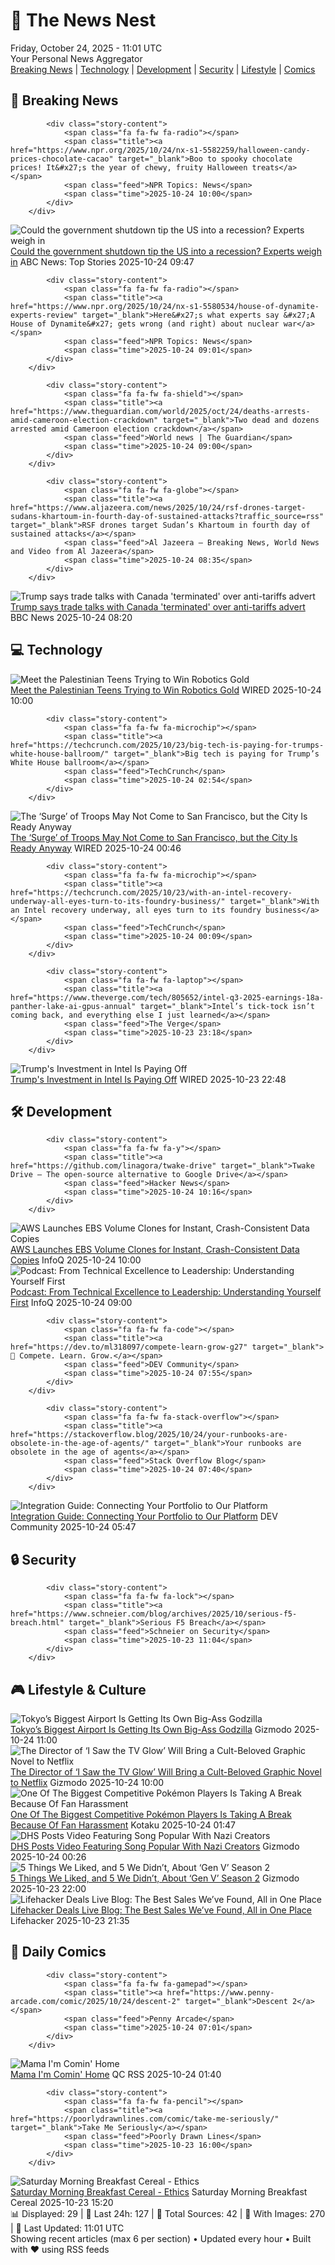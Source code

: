<!-- Processing 54 RSS feeds at 2025-10-24 11:01:46 UTC -->
<!-- Processing: XKCD -->
<!-- Processing: Penny Arcade -->
<!-- Processing: Garfield -->
<!-- Processing: Questionable Content -->
<!-- Processing: Girl Genius -->
<!-- Processing: Dinosaur Comics -->
<!-- Processing: CNN Top Stories -->
<!-- Processing: CNN Breaking News -->
<!-- Processing: BBC World News -->
<!-- Processing: NPR News -->
<!-- Processing: Reuters World News -->
<!-- Processing: ABC News Breaking -->
<!-- Processing: NBC News Breaking -->
<!-- Processing: Guardian World News -->
<!-- Processing: The Verge -->
<!-- Processing: O'Reilly Radar -->
<!-- Processing: Slashdot -->
<!-- Processing: Lobsters Python -->
<!-- Processing: Hacker News -->
<!-- Processing: Red Hat Blog -->
<!-- Processing: GitHub Blog -->
<!-- Processing: InfoQ -->
<!-- Processing: DZone -->
<!-- Processing: Lifehacker -->
<!-- Processing: Gizmodo -->
<!-- Generated 4 new posts out of 25 feeds processed -->
<div class="newspaper-header">
    <h1 class="newspaper-title">📰 The News Nest</h1>
    <div class="newspaper-date">Friday, October 24, 2025 - 11:01 UTC</div>
    <div class="newspaper-subtitle">Your Personal News Aggregator</div>
</div>

<div class="newspaper-nav">
    <a href="#breaking">Breaking News</a> |
    <a href="#tech">Technology</a> |
    <a href="#dev">Development</a> |
    <a href="#security">Security</a> |
    <a href="#lifestyle">Lifestyle</a> |
    <a href="#webcomics">Comics</a>
</div>

<div class="news-section breaking-news" id="breaking">
<h2 class="section-header">🚨 Breaking News</h2>
<div class="stories-container">
<div class="story">
            
            <div class="story-content">
                <span class="fa fa-fw fa-radio"></span>
                <span class="title"><a href="https://www.npr.org/2025/10/24/nx-s1-5582259/halloween-candy-prices-chocolate-cacao" target="_blank">Boo to spooky chocolate prices! It&#x27;s the year of chewy, fruity Halloween treats</a></span>
                <span class="feed">NPR Topics: News</span>
                <span class="time">2025-10-24 10:00</span>
            </div>
        </div>
<div class="story">
            <img src="https://s.abcnews.com/images/Business/capitol-building-gty-jef-251023_1761243646013_hpMain_4x3t_384.jpg" alt="Could the government shutdown tip the US into a recession? Experts weigh in" class="story-image" loading="lazy" onerror="this.style.display='none'">
            <div class="story-content">
                <span class="fa fa-fw fa-tv"></span>
                <span class="title"><a href="https://abcnews.go.com/Business/government-shutdown-tip-us-recession-experts-weigh/story?id=126752206" target="_blank">Could the government shutdown tip the US into a recession? Experts weigh in</a></span>
                <span class="feed">ABC News: Top Stories</span>
                <span class="time">2025-10-24 09:47</span>
            </div>
        </div>
<div class="story">
            
            <div class="story-content">
                <span class="fa fa-fw fa-radio"></span>
                <span class="title"><a href="https://www.npr.org/2025/10/24/nx-s1-5580534/house-of-dynamite-experts-review" target="_blank">Here&#x27;s what experts say &#x27;A House of Dynamite&#x27; gets wrong (and right) about nuclear war</a></span>
                <span class="feed">NPR Topics: News</span>
                <span class="time">2025-10-24 09:01</span>
            </div>
        </div>
<div class="story">
            
            <div class="story-content">
                <span class="fa fa-fw fa-shield"></span>
                <span class="title"><a href="https://www.theguardian.com/world/2025/oct/24/deaths-arrests-amid-cameroon-election-crackdown" target="_blank">Two dead and dozens arrested amid Cameroon election crackdown</a></span>
                <span class="feed">World news | The Guardian</span>
                <span class="time">2025-10-24 09:00</span>
            </div>
        </div>
<div class="story">
            
            <div class="story-content">
                <span class="fa fa-fw fa-globe"></span>
                <span class="title"><a href="https://www.aljazeera.com/news/2025/10/24/rsf-drones-target-sudans-khartoum-in-fourth-day-of-sustained-attacks?traffic_source=rss" target="_blank">RSF drones target Sudan’s Khartoum in fourth day of sustained attacks</a></span>
                <span class="feed">Al Jazeera – Breaking News, World News and Video from Al Jazeera</span>
                <span class="time">2025-10-24 08:35</span>
            </div>
        </div>
<div class="story">
            <img src="https://ichef.bbci.co.uk/ace/standard/240/cpsprodpb/9c4d/live/46ab9560-b08e-11f0-9030-57c222c79f8b.jpg" alt="Trump says trade talks with Canada &#x27;terminated&#x27; over anti-tariffs advert" class="story-image" loading="lazy" onerror="this.style.display='none'">
            <div class="story-content">
                <span class="fa fa-fw fa-earth-americas"></span>
                <span class="title"><a href="https://www.bbc.com/news/articles/cdjrlmd4pmeo?at_medium=RSS&at_campaign=rss" target="_blank">Trump says trade talks with Canada &#x27;terminated&#x27; over anti-tariffs advert</a></span>
                <span class="feed">BBC News</span>
                <span class="time">2025-10-24 08:20</span>
            </div>
        </div>
</div>
</div>
<div class="news-section tech-news" id="tech">
<h2 class="section-header">💻 Technology</h2>
<div class="stories-container">
<div class="story">
            <img src="https://media.wired.com/photos/68fa86a6990dd48e2caff084/master/pass/102725_Palestine-Robotics-V2.jpg" alt="Meet the Palestinian Teens Trying to Win Robotics Gold" class="story-image" loading="lazy" onerror="this.style.display='none'">
            <div class="story-content">
                <span class="fa fa-fw fa-bolt"></span>
                <span class="title"><a href="https://www.wired.com/story/meet-the-palestinian-teens-trying-to-win-robotics-gold/" target="_blank">Meet the Palestinian Teens Trying to Win Robotics Gold</a></span>
                <span class="feed">WIRED</span>
                <span class="time">2025-10-24 10:00</span>
            </div>
        </div>
<div class="story">
            
            <div class="story-content">
                <span class="fa fa-fw fa-microchip"></span>
                <span class="title"><a href="https://techcrunch.com/2025/10/23/big-tech-is-paying-for-trumps-white-house-ballroom/" target="_blank">Big tech is paying for Trump’s White House ballroom</a></span>
                <span class="feed">TechCrunch</span>
                <span class="time">2025-10-24 02:54</span>
            </div>
        </div>
<div class="story">
            <img src="https://media.wired.com/photos/68faab5b196a5b8bbe906185/master/pass/PXL_20251023_192515241.jpg" alt="The ‘Surge’ of Troops May Not Come to San Francisco, but the City Is Ready Anyway" class="story-image" loading="lazy" onerror="this.style.display='none'">
            <div class="story-content">
                <span class="fa fa-fw fa-bolt"></span>
                <span class="title"><a href="https://www.wired.com/story/san-francisco-troops-protests-ice/" target="_blank">The ‘Surge’ of Troops May Not Come to San Francisco, but the City Is Ready Anyway</a></span>
                <span class="feed">WIRED</span>
                <span class="time">2025-10-24 00:46</span>
            </div>
        </div>
<div class="story">
            
            <div class="story-content">
                <span class="fa fa-fw fa-microchip"></span>
                <span class="title"><a href="https://techcrunch.com/2025/10/23/with-an-intel-recovery-underway-all-eyes-turn-to-its-foundry-business/" target="_blank">With an Intel recovery underway, all eyes turn to its foundry business</a></span>
                <span class="feed">TechCrunch</span>
                <span class="time">2025-10-24 00:09</span>
            </div>
        </div>
<div class="story">
            
            <div class="story-content">
                <span class="fa fa-fw fa-laptop"></span>
                <span class="title"><a href="https://www.theverge.com/tech/805652/intel-q3-2025-earnings-18a-panther-lake-ai-gpus-annual" target="_blank">Intel’s tick-tock isn’t coming back, and everything else I just learned</a></span>
                <span class="feed">The Verge</span>
                <span class="time">2025-10-23 23:18</span>
            </div>
        </div>
<div class="story">
            <img src="https://media.wired.com/photos/68f80331302a4fd65a7729e9/master/pass/Intel-Earnnings-Business-2235610687.jpg" alt="Trump&#x27;s Investment in Intel Is Paying Off" class="story-image" loading="lazy" onerror="this.style.display='none'">
            <div class="story-content">
                <span class="fa fa-fw fa-bolt"></span>
                <span class="title"><a href="https://www.wired.com/story/intel-earnings-chips-semiconductors-investment/" target="_blank">Trump&#x27;s Investment in Intel Is Paying Off</a></span>
                <span class="feed">WIRED</span>
                <span class="time">2025-10-23 22:48</span>
            </div>
        </div>
</div>
</div>
<div class="news-section dev-news" id="dev">
<h2 class="section-header">🛠️ Development</h2>
<div class="stories-container">
<div class="story">
            
            <div class="story-content">
                <span class="fa fa-fw fa-y"></span>
                <span class="title"><a href="https://github.com/linagora/twake-drive" target="_blank">Twake Drive – The open-source alternative to Google Drive</a></span>
                <span class="feed">Hacker News</span>
                <span class="time">2025-10-24 10:16</span>
            </div>
        </div>
<div class="story">
            <img src="https://res.infoq.com/news/2025/10/aws-ebs-volume-clones/en/headerimage/generatedHeaderImage-1761121039062.jpg" alt="AWS Launches EBS Volume Clones for Instant, Crash-Consistent Data Copies" class="story-image" loading="lazy" onerror="this.style.display='none'">
            <div class="story-content">
                <span class="fa fa-fw fa-info-circle"></span>
                <span class="title"><a href="https://www.infoq.com/news/2025/10/aws-ebs-volume-clones/?utm_campaign=infoq_content&utm_source=infoq&utm_medium=feed&utm_term=global" target="_blank">AWS Launches EBS Volume Clones for Instant, Crash-Consistent Data Copies</a></span>
                <span class="feed">InfoQ</span>
                <span class="time">2025-10-24 10:00</span>
            </div>
        </div>
<div class="story">
            <img src="https://res.infoq.com/podcasts/technical-excellence-leadership/en/smallimage/engineering-culture-podcast-thumbnail-1760960105377.jpg" alt="Podcast: From Technical Excellence to Leadership: Understanding Yourself First" class="story-image" loading="lazy" onerror="this.style.display='none'">
            <div class="story-content">
                <span class="fa fa-fw fa-info-circle"></span>
                <span class="title"><a href="https://www.infoq.com/podcasts/technical-excellence-leadership/?utm_campaign=infoq_content&utm_source=infoq&utm_medium=feed&utm_term=global" target="_blank">Podcast: From Technical Excellence to Leadership: Understanding Yourself First</a></span>
                <span class="feed">InfoQ</span>
                <span class="time">2025-10-24 09:00</span>
            </div>
        </div>
<div class="story">
            
            <div class="story-content">
                <span class="fa fa-fw fa-code"></span>
                <span class="title"><a href="https://dev.to/ml318097/compete-learn-grow-g27" target="_blank">🚀 Compete. Learn. Grow.</a></span>
                <span class="feed">DEV Community</span>
                <span class="time">2025-10-24 07:55</span>
            </div>
        </div>
<div class="story">
            
            <div class="story-content">
                <span class="fa fa-fw fa-stack-overflow"></span>
                <span class="title"><a href="https://stackoverflow.blog/2025/10/24/your-runbooks-are-obsolete-in-the-age-of-agents/" target="_blank">Your runbooks are obsolete in the age of agents</a></span>
                <span class="feed">Stack Overflow Blog</span>
                <span class="time">2025-10-24 07:40</span>
            </div>
        </div>
<div class="story">
            <img src="https://media2.dev.to/dynamic/image/width=800%2Cheight=%2Cfit=scale-down%2Cgravity=auto%2Cformat=auto/https%3A%2F%2Fdev-to-uploads.s3.amazonaws.com%2Fuploads%2Farticles%2F2bdfro93tuuu1z1cl5a2.png" alt="Integration Guide: Connecting Your Portfolio to Our Platform" class="story-image" loading="lazy" onerror="this.style.display='none'">
            <div class="story-content">
                <span class="fa fa-fw fa-code"></span>
                <span class="title"><a href="https://dev.to/globridge-tech/integration-guide-connecting-your-portfolio-to-our-platform-2cmj" target="_blank">Integration Guide: Connecting Your Portfolio to Our Platform</a></span>
                <span class="feed">DEV Community</span>
                <span class="time">2025-10-24 05:47</span>
            </div>
        </div>
</div>
</div>
<div class="news-section security-news" id="security">
<h2 class="section-header">🔒 Security</h2>
<div class="stories-container">
<div class="story">
            
            <div class="story-content">
                <span class="fa fa-fw fa-lock"></span>
                <span class="title"><a href="https://www.schneier.com/blog/archives/2025/10/serious-f5-breach.html" target="_blank">Serious F5 Breach</a></span>
                <span class="feed">Schneier on Security</span>
                <span class="time">2025-10-23 11:04</span>
            </div>
        </div>
</div>
</div>
<div class="news-section lifestyle-news" id="lifestyle">
<h2 class="section-header">🎮 Lifestyle & Culture</h2>
<div class="stories-container">
<div class="story">
            <img src="https://gizmodo.com/app/uploads/2025/10/Godzilla-le-chonk-Toho-Co.-Ltd-1280x853.jpg" alt="Tokyo’s Biggest Airport Is Getting Its Own Big-Ass Godzilla" class="story-image" loading="lazy" onerror="this.style.display='none'">
            <div class="story-content">
                <span class="fa fa-fw fa-computer"></span>
                <span class="title"><a href="https://gizmodo.com/tokyos-biggest-airport-is-getting-its-own-big-ass-godzilla-2000676373" target="_blank">Tokyo’s Biggest Airport Is Getting Its Own Big-Ass Godzilla</a></span>
                <span class="feed">Gizmodo</span>
                <span class="time">2025-10-24 11:00</span>
            </div>
        </div>
<div class="story">
            <img src="https://gizmodo.com/app/uploads/2025/10/blackhole-2-1280x853.jpg" alt="The Director of ‘I Saw the TV Glow’ Will Bring a Cult-Beloved Graphic Novel to Netflix" class="story-image" loading="lazy" onerror="this.style.display='none'">
            <div class="story-content">
                <span class="fa fa-fw fa-computer"></span>
                <span class="title"><a href="https://gizmodo.com/black-hole-comic-tv-series-jane-schoenbrun-i-saw-the-tv-glow-2000676372" target="_blank">The Director of ‘I Saw the TV Glow’ Will Bring a Cult-Beloved Graphic Novel to Netflix</a></span>
                <span class="feed">Gizmodo</span>
                <span class="time">2025-10-24 10:00</span>
            </div>
        </div>
<div class="story">
            <img src="https://kotaku.com/app/uploads/2025/10/Gkf4SVWXwAAKzAi-1280x591.jpg" alt="One Of The Biggest Competitive Pokémon Players Is Taking A Break Because Of Fan Harassment" class="story-image" loading="lazy" onerror="this.style.display='none'">
            <div class="story-content">
                <span class="fa fa-fw fa-gamepad"></span>
                <span class="title"><a href="https://kotaku.com/pokemon-wolfeyvgc-wolfe-glick-youtube-leaving-competitive-2000638677" target="_blank">One Of The Biggest Competitive Pokémon Players Is Taking A Break Because Of Fan Harassment</a></span>
                <span class="feed">Kotaku</span>
                <span class="time">2025-10-24 01:47</span>
            </div>
        </div>
<div class="story">
            <img src="https://gizmodo.com/app/uploads/2025/10/DHS-portland-little-dark-age-1280x853.jpg" alt="DHS Posts Video Featuring Song Popular With Nazi Creators" class="story-image" loading="lazy" onerror="this.style.display='none'">
            <div class="story-content">
                <span class="fa fa-fw fa-computer"></span>
                <span class="title"><a href="https://gizmodo.com/dhs-little-dark-age-nazi-video-2000676359" target="_blank">DHS Posts Video Featuring Song Popular With Nazi Creators</a></span>
                <span class="feed">Gizmodo</span>
                <span class="time">2025-10-24 00:26</span>
            </div>
        </div>
<div class="story">
            <img src="https://gizmodo.com/app/uploads/2025/10/Gen-V-Season-2-io9-2025-review-1280x853.jpg" alt="5 Things We Liked, and 5 We Didn’t, About ‘Gen V’ Season 2" class="story-image" loading="lazy" onerror="this.style.display='none'">
            <div class="story-content">
                <span class="fa fa-fw fa-computer"></span>
                <span class="title"><a href="https://gizmodo.com/5-things-we-liked-and-5-we-didnt-about-gen-v-season-2-2000659924" target="_blank">5 Things We Liked, and 5 We Didn’t, About ‘Gen V’ Season 2</a></span>
                <span class="feed">Gizmodo</span>
                <span class="time">2025-10-23 22:00</span>
            </div>
        </div>
<div class="story">
            <img src="https://lifehacker.com/imagery/articles/01K6182WX6ZDMX6P1Y4STAJQJ2/hero-image.jpg" alt="Lifehacker Deals Live Blog: The Best Sales We’ve Found, All in One Place" class="story-image" loading="lazy" onerror="this.style.display='none'">
            <div class="story-content">
                <span class="fa fa-fw fa-life-ring"></span>
                <span class="title"><a href="https://lifehacker.com/best-deals-live-blog?utm_medium=RSS" target="_blank">Lifehacker Deals Live Blog: The Best Sales We’ve Found, All in One Place</a></span>
                <span class="feed">Lifehacker</span>
                <span class="time">2025-10-23 21:35</span>
            </div>
        </div>
</div>
</div>
<div class="news-section webcomics-section" id="webcomics">
<h2 class="section-header">🎨 Daily Comics</h2>
<div class="stories-container">
<div class="story">
            
            <div class="story-content">
                <span class="fa fa-fw fa-gamepad"></span>
                <span class="title"><a href="https://www.penny-arcade.com/comic/2025/10/24/descent-2" target="_blank">Descent 2</a></span>
                <span class="feed">Penny Arcade</span>
                <span class="time">2025-10-24 07:01</span>
            </div>
        </div>
<div class="story">
            <img src="http://www.questionablecontent.net/comics/5686.png" alt="Mama I&#x27;m Comin&#x27; Home" class="story-image" loading="lazy" onerror="this.style.display='none'">
            <div class="story-content">
                <span class="fa fa-fw fa-music"></span>
                <span class="title"><a href="http://questionablecontent.net/view.php?comic=5686" target="_blank">Mama I&#x27;m Comin&#x27; Home</a></span>
                <span class="feed">QC RSS</span>
                <span class="time">2025-10-24 01:40</span>
            </div>
        </div>
<div class="story">
            
            <div class="story-content">
                <span class="fa fa-fw fa-pencil"></span>
                <span class="title"><a href="https://poorlydrawnlines.com/comic/take-me-seriously/" target="_blank">Take Me Seriously</a></span>
                <span class="feed">Poorly Drawn Lines</span>
                <span class="time">2025-10-23 16:00</span>
            </div>
        </div>
<div class="story">
            <img src="https://www.smbc-comics.com/comics/1761110174-20251023.png" alt="Saturday Morning Breakfast Cereal - Ethics" class="story-image" loading="lazy" onerror="this.style.display='none'">
            <div class="story-content">
                <span class="fa fa-fw fa-smile"></span>
                <span class="title"><a href="https://www.smbc-comics.com/comic/ethics-8" target="_blank">Saturday Morning Breakfast Cereal - Ethics</a></span>
                <span class="feed">Saturday Morning Breakfast Cereal</span>
                <span class="time">2025-10-23 15:20</span>
            </div>
        </div>
</div>
</div>

<div class="newspaper-footer">
    <div class="stats">
        📊 Displayed: 29 | 📅 Last 24h: 127 | 📡 Total Sources: 42 | 📸 With Images: 270 |
        🔄 Last Updated: 11:01 UTC
    </div>
    <div class="footer-note">
        Showing recent articles (max 6 per section) • Updated every hour • Built with ❤️ using RSS feeds
    </div>
</div>
